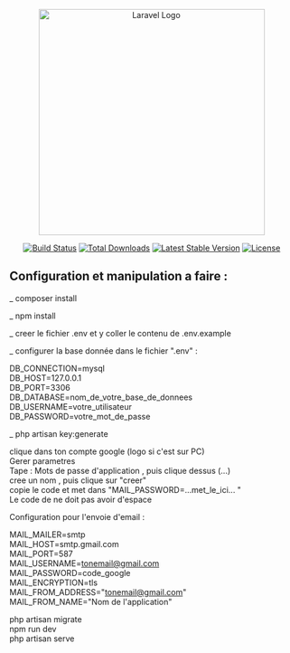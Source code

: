 <p align="center"><a href="https://laravel.com" target="_blank"><img src="https://raw.githubusercontent.com/laravel/art/master/logo-lockup/5%20SVG/2%20CMYK/1%20Full%20Color/laravel-logolockup-cmyk-red.svg" width="400" alt="Laravel Logo"></a></p>

<p align="center">
<a href="https://github.com/laravel/framework/actions"><img src="https://github.com/laravel/framework/workflows/tests/badge.svg" alt="Build Status"></a>
<a href="https://packagist.org/packages/laravel/framework"><img src="https://img.shields.io/packagist/dt/laravel/framework" alt="Total Downloads"></a>
<a href="https://packagist.org/packages/laravel/framework"><img src="https://img.shields.io/packagist/v/laravel/framework" alt="Latest Stable Version"></a>
<a href="https://packagist.org/packages/laravel/framework"><img src="https://img.shields.io/packagist/l/laravel/framework" alt="License"></a>
</p>

## Configuration et manipulation a faire :

<p>_ composer install </p>

<p>_ npm install </p>

<p>_ creer le fichier .env et y coller le contenu de .env.example</p>

<p>_ configurer la base donnée dans le fichier ".env" : </p>

DB_CONNECTION=mysql <br>
DB_HOST=127.0.0.1 <br>
DB_PORT=3306 <br>
DB_DATABASE=nom_de_votre_base_de_donnees <br>
DB_USERNAME=votre_utilisateur <br>
DB_PASSWORD=votre_mot_de_passe <br>

<p>_ php artisan key:generate </p>

clique dans ton compte google (logo si c'est sur PC) <br>
Gerer parametres <br>
Tape : Mots de passe d'application , puis clique dessus (...) <br>
cree un nom , puis clique sur "creer" <br>
copie le code et met dans "MAIL_PASSWORD=...met_le_ici... "<br>
Le code de ne doit pas avoir d'espace <br>


Configuration pour l'envoie d'email : <br>

MAIL_MAILER=smtp <br>
MAIL_HOST=smtp.gmail.com <br>
MAIL_PORT=587 <br>
MAIL_USERNAME=tonemail@gmail.com <br>
MAIL_PASSWORD=code_google <br>
MAIL_ENCRYPTION=tls <br>
MAIL_FROM_ADDRESS="tonemail@gmail.com" <br>
MAIL_FROM_NAME="Nom de l'application" <br>

php artisan migrate  <br>
npm run dev <br>
php artisan serve <br>
